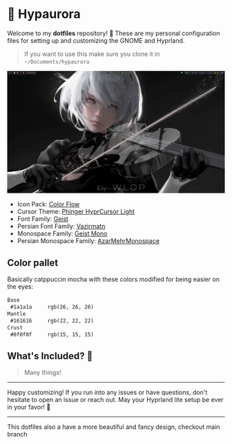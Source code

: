 # 🌌 Hypaurora

Welcome to my **dotfiles** repository! 🎉 These are my personal configuration files for setting up and customizing the GNOME and Hyprland.

> If you want to use this make sure you clone it in `~/Documents/hypaurora`

![HyprShot](./assets/Hypaurora.gif)

- Icon Pack: [Color Flow](https://www.gnome-look.org/p/2239645)
- Cursor Theme: [Phinger HyprCursor Light](https://discord.com/channels/961691461554950145/1216066899729977435/1326665055844175892)
- Font Family: [Geist](https://vercel.com/font)
- Persian Font Family: [Vazirmatn](https://rastikerdar.github.io/vazirmatn/en)
- Monospace Family: [Geist Mono](https://vercel.com/font)
- Persian Monospace Family: [AzarMehrMonospace](https://befonts.com/azarmehr-monospaced-font-duo.html)

## Color pallet

Basically catppuccin mocha with these colors modified for being easier on the eyes:

```
Base
 #1a1a1a     rgb(26, 26, 26)
Mantle
 #161616     rgb(22, 22, 22)
Crust
 #0f0f0f     rgb(15, 15, 15)
```

## What's Included? 🤔

> Many things!

---

Happy customizing! If you run into any issues or have questions, don't hesitate to open an issue or reach out. May your Hyprland lite setup be ever in your favor! 🌟

---

This dotfiles also a have a more beautiful and fancy design, checkout main branch

